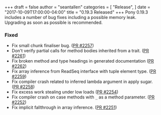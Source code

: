 +++
draft = false
author = "seantallen"
categories = [
    "Release",
]
date = "2017-10-09T17:00:00-04:00"
title = "0.19.3 Released"
+++
Pony 0.19.3 includes a number of bug fixes including a possible memory leak. Upgrading as soon as possible is recommended.
<!--more-->

### Fixed

- Fix small chunk finaliser bug. ([PR #2257](https://github.com/ponylang/ponyc/pull/2257))
- Don't verify partial calls for method bodies inherited from a trait. ([PR #2261](https://github.com/ponylang/ponyc/pull/2261))
- Fix broken method and type headings in generated documentation ([PR #2262](https://github.com/ponylang/ponyc/pull/2262))
- Fix array inference from ReadSeq interface with tuple element type. ([PR #2259](https://github.com/ponylang/ponyc/pull/2259))
- Fix compiler crash related to inferred lambda argument in apply sugar. ([PR #2258](https://github.com/ponylang/ponyc/pull/2258))
- Fix excess work stealing under low loads ([PR #2254](https://github.com/ponylang/ponyc/pull/2254))
- Fix compiler crash on case methods with `_` as a method parameter. ([PR #2252](https://github.com/ponylang/ponyc/pull/2252))
- Fix implicit fallthrough in array inference. ([PR #2251](https://github.com/ponylang/ponyc/pull/2251))
